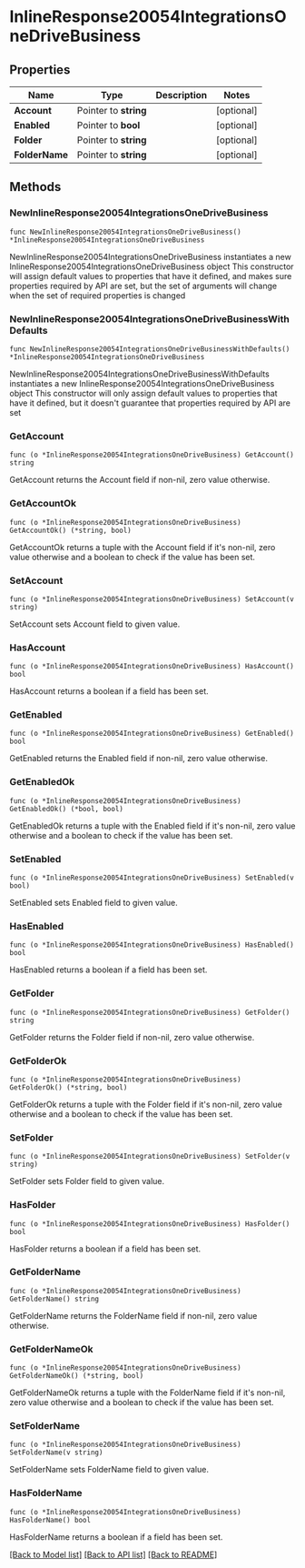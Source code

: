 # InlineResponse20054IntegrationsOneDriveBusiness

## Properties

Name | Type | Description | Notes
------------ | ------------- | ------------- | -------------
**Account** | Pointer to **string** |  | [optional] 
**Enabled** | Pointer to **bool** |  | [optional] 
**Folder** | Pointer to **string** |  | [optional] 
**FolderName** | Pointer to **string** |  | [optional] 

## Methods

### NewInlineResponse20054IntegrationsOneDriveBusiness

`func NewInlineResponse20054IntegrationsOneDriveBusiness() *InlineResponse20054IntegrationsOneDriveBusiness`

NewInlineResponse20054IntegrationsOneDriveBusiness instantiates a new InlineResponse20054IntegrationsOneDriveBusiness object
This constructor will assign default values to properties that have it defined,
and makes sure properties required by API are set, but the set of arguments
will change when the set of required properties is changed

### NewInlineResponse20054IntegrationsOneDriveBusinessWithDefaults

`func NewInlineResponse20054IntegrationsOneDriveBusinessWithDefaults() *InlineResponse20054IntegrationsOneDriveBusiness`

NewInlineResponse20054IntegrationsOneDriveBusinessWithDefaults instantiates a new InlineResponse20054IntegrationsOneDriveBusiness object
This constructor will only assign default values to properties that have it defined,
but it doesn't guarantee that properties required by API are set

### GetAccount

`func (o *InlineResponse20054IntegrationsOneDriveBusiness) GetAccount() string`

GetAccount returns the Account field if non-nil, zero value otherwise.

### GetAccountOk

`func (o *InlineResponse20054IntegrationsOneDriveBusiness) GetAccountOk() (*string, bool)`

GetAccountOk returns a tuple with the Account field if it's non-nil, zero value otherwise
and a boolean to check if the value has been set.

### SetAccount

`func (o *InlineResponse20054IntegrationsOneDriveBusiness) SetAccount(v string)`

SetAccount sets Account field to given value.

### HasAccount

`func (o *InlineResponse20054IntegrationsOneDriveBusiness) HasAccount() bool`

HasAccount returns a boolean if a field has been set.

### GetEnabled

`func (o *InlineResponse20054IntegrationsOneDriveBusiness) GetEnabled() bool`

GetEnabled returns the Enabled field if non-nil, zero value otherwise.

### GetEnabledOk

`func (o *InlineResponse20054IntegrationsOneDriveBusiness) GetEnabledOk() (*bool, bool)`

GetEnabledOk returns a tuple with the Enabled field if it's non-nil, zero value otherwise
and a boolean to check if the value has been set.

### SetEnabled

`func (o *InlineResponse20054IntegrationsOneDriveBusiness) SetEnabled(v bool)`

SetEnabled sets Enabled field to given value.

### HasEnabled

`func (o *InlineResponse20054IntegrationsOneDriveBusiness) HasEnabled() bool`

HasEnabled returns a boolean if a field has been set.

### GetFolder

`func (o *InlineResponse20054IntegrationsOneDriveBusiness) GetFolder() string`

GetFolder returns the Folder field if non-nil, zero value otherwise.

### GetFolderOk

`func (o *InlineResponse20054IntegrationsOneDriveBusiness) GetFolderOk() (*string, bool)`

GetFolderOk returns a tuple with the Folder field if it's non-nil, zero value otherwise
and a boolean to check if the value has been set.

### SetFolder

`func (o *InlineResponse20054IntegrationsOneDriveBusiness) SetFolder(v string)`

SetFolder sets Folder field to given value.

### HasFolder

`func (o *InlineResponse20054IntegrationsOneDriveBusiness) HasFolder() bool`

HasFolder returns a boolean if a field has been set.

### GetFolderName

`func (o *InlineResponse20054IntegrationsOneDriveBusiness) GetFolderName() string`

GetFolderName returns the FolderName field if non-nil, zero value otherwise.

### GetFolderNameOk

`func (o *InlineResponse20054IntegrationsOneDriveBusiness) GetFolderNameOk() (*string, bool)`

GetFolderNameOk returns a tuple with the FolderName field if it's non-nil, zero value otherwise
and a boolean to check if the value has been set.

### SetFolderName

`func (o *InlineResponse20054IntegrationsOneDriveBusiness) SetFolderName(v string)`

SetFolderName sets FolderName field to given value.

### HasFolderName

`func (o *InlineResponse20054IntegrationsOneDriveBusiness) HasFolderName() bool`

HasFolderName returns a boolean if a field has been set.


[[Back to Model list]](../README.md#documentation-for-models) [[Back to API list]](../README.md#documentation-for-api-endpoints) [[Back to README]](../README.md)


